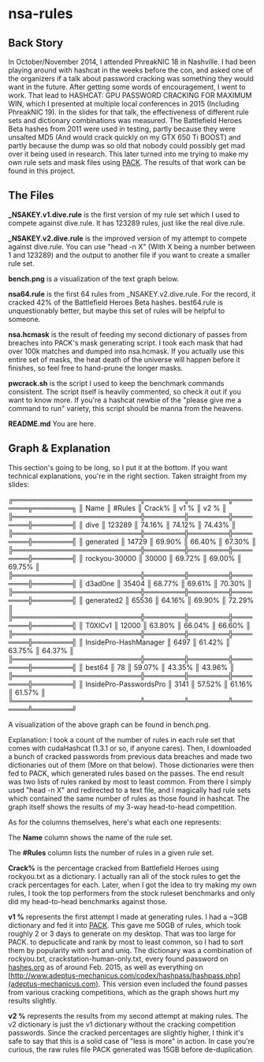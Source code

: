 # nsa-rules

## Back Story

In October/November 2014, I attended PhreakNIC 18 in Nashville. I had been playing around with hashcat in the weeks before the con, and asked one of the organizers if a talk about password cracking was something they would want in the future. After getting some words of encouragement, I went to work. That lead to HASHCAT: GPU PASSWORD CRACKING FOR MAXIMUM WIN, which I presented at multiple local conferences in 2015 (Including PhreakNIC 19). In the slides for that talk, the effectiveness of different rule sets and dictionary combinations was measured. The Battlefield Heroes Beta hashes from 2011 were used in testing, partly because they were unsalted MD5 (And would crack quickly on my GTX 650 Ti BOOST) and partly because the dump was so old that nobody could possibly get mad over it being used in research. This later turned into me trying to make my own rule sets and mask files using [PACK](https://thesprawl.org/projects/pack/). The results of that work can be found in this project.

## The Files

**_NSAKEY.v1.dive.rule** is the first version of my rule set which I used to compete against dive.rule. It has 123289 rules, just like the real dive.rule.

**_NSAKEY.v2.dive.rule** is the improved version of my attempt to compete against dive.rule. You can use "head -n X" (With X being a number between 1 and 123289) and the output to another file if you want to create a smaller rule set.

**bench.png** is a visualization of the text graph below.

**nsa64.rule** is the first 64 rules from _NSAKEY.v2.dive.rule. For the record, it cracked 42% of the Battlefield Heroes Beta hashes. best64.rule is unquestionably better, but maybe this set of rules will be helpful to someone.

**nsa.hcmask** is the result of feeding my second dictionary of passes from breaches into PACK's mask generating script. I took each mask that had over 100k matches and dumped into nsa.hcmask. If you actually use this entire set of masks, the heat death of the universe will happen before it finishes, so feel free to hand-prune the longer masks.

**pwcrack.sh** is the script I used to keep the benchmark commands consistent. The script itself is heavily commented, so check it out if you want to know more. If you're a hashcat newbie of the "please give me a command to run" variety, this script should be manna from the heavens.

**README.md** You are here.

## Graph & Explanation

This section's going to be long, so I put it at the bottom. If you want technical explanations, you're in the right section. Taken straight from my slides:

╔══════════════════════════╦════════╦════════╦════════╦════════╗
║       Name               ║ #Rules ║ Crack% ║  v1 %  ║  v2 %  ║
╠══════════════════════════╬════════╬════════╬════════╬════════╣
║ dive                     ║ 123289 ║ 74.16% ║ 74.12% ║ 74.43% ║
╠══════════════════════════╬════════╬════════╬════════╬════════╣
║ generated                ║ 14729  ║ 69.90% ║ 66.40% ║ 67.30% ║
╠══════════════════════════╬════════╬════════╬════════╬════════╣
║ rockyou-30000            ║ 30000  ║ 69.72% ║ 69.00% ║ 69.75% ║
╠══════════════════════════╬════════╬════════╬════════╬════════╣
║ d3ad0ne                  ║ 35404  ║ 68.77% ║ 69.61% ║ 70.30% ║
╠══════════════════════════╬════════╬════════╬════════╬════════╣
║ generated2               ║ 65536  ║ 64.16% ║ 69.90% ║ 72.29% ║
╠══════════════════════════╬════════╬════════╬════════╬════════╣
║ T0XlCv1                  ║ 12000  ║ 63.80% ║ 66.04% ║ 66.60% ║
╠══════════════════════════╬════════╬════════╬════════╬════════╣
║ InsidePro-HashManager    ║ 6497   ║ 61.42% ║ 63.75% ║ 64.37% ║
╠══════════════════════════╬════════╬════════╬════════╬════════╣
║ best64                   ║ 78     ║ 59.07% ║ 43.35% ║ 43.96% ║
╠══════════════════════════╬════════╬════════╬════════╬════════╣
║ InsidePro-PasswordsPro   ║ 3141   ║ 57.52% ║ 61.16% ║ 61.57% ║
╚══════════════════════════╩════════╩════════╩════════╩════════╝

A visualization of the above graph can be found in bench.png.

Explanation: I took a count of the number of rules in each rule set that comes with cudaHashcat (1.3.1 or so, if anyone cares). Then, I downloaded a bunch of cracked passwords from previous data breaches and made two dictionaries out of them (More on that below). Those dictionaries were then fed to PACK, which generated rules based on the passes. The end result was two lists of rules ranked by most to least common. From there I simply used "head -n X" and redirected to a text file, and I magically had rule sets which contained the same number of rules as those found in hashcat. The graph itself shows the results of my 3-way head-to-head competition.

As for the columns themselves, here's what each one represents:

The **Name** column shows the name of the rule set.

The **#Rules** column lists the number of rules in a given rule set.

**Crack%** is the percentage cracked from Battlefield Heroes using rockyou.txt as a dictionary. I actually ran all of the stock rules to get the crack percentages for each. Later, when I got the idea to try making my own rules, I took the top performers from the stock ruleset benchmarks and only did my head-to-head benchmarks against those.

**v1 %** represents the first attempt I made at generating rules. I had a ~3GB dictionary and fed it into [PACK](https://thesprawl.org/projects/pack/). This gave me 50GB of rules, which took roughly 2 or 3 days to generate on my desktop. That was too large for PACK. to depuclicate and rank by most to least common, so I had to sort them by popularity with sort and uniq. The dictionary was a combination of rockyou.txt, crackstation-human-only.txt, every found password on [hashes.org](http://hashes.org/public.php) as of around Feb. 2015, as well as everything on [http://www.adeptus-mechanicus.com/codex/hashpass/hashpass.php](adeptus-mechanicus.com). This version even included the found passes from various cracking competitions, which as the graph shows hurt my results slightly.

**v2 %** represents the results from my second attempt at making rules. The v2 dictionary is just the v1 dictionary without the cracking competition passwords. Since the cracked percentages are slightly higher, I think it's safe to say that this is a solid case of "less is more" in action. In case you're curious, the raw rules file PACK generated was 15GB before de-duplication.
